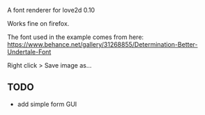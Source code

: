 A font renderer for love2d 0.10

Works fine on firefox.

The font used in the example comes from here:  
<https://www.behance.net/gallery/31268855/Determination-Better-Undertale-Font>

Right click > Save image as...


## TODO

* add simple form GUI
